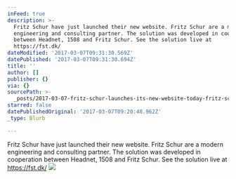 ```yaml
---
inFeed: true
description: >-
  Fritz Schur have just launched their new website. Fritz Schur are a modern
  engineering and consulting partner. The solution was developed in cooperation
  between Headnet, 1508 and Fritz Schur. See the solution live at
  https://fst.dk/
dateModified: '2017-03-07T09:31:30.569Z'
datePublished: '2017-03-07T09:31:30.694Z'
title: ''
author: []
publisher: {}
via: {}
sourcePath: >-
  _posts/2017-03-07-fritz-schur-launches-its-new-website-today-fritz-schur-is-a.md
starred: false
datePublishedOriginal: '2017-03-07T09:20:48.962Z'
_type: Blurb

---
```

Fritz Schur have just launched their new website. Fritz Schur are a modern engineering and consulting partner. The solution was developed in cooperation between Headnet, 1508 and Fritz Schur. See the solution live at https://fst.dk/
![](https://imgflo.herokuapp.com/graph/2b2431f8e7ba7b0/da483c113edc1e9af1b5a569b1c6d313/croprotate.png?cropheight=1498&cropwidth=2344&degrees=0&input=https%3A%2F%2Fthe-grid-user-content.s3-us-west-2.amazonaws.com%2F053f25e1-4c3e-4b49-8e5d-3a8533992b8e.png&x=0&y=21)